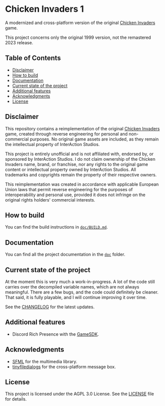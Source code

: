 # Chicken Invaders 1

A modernized and cross-platform version of the original [Chicken Invaders](https://www.interactionstudios.com/chickeninvaders.php) game.

This project concerns only the original 1999 version, not the remastered 2023 release.

## Table of Contents

-   [Disclaimer](#disclaimer)
-   [How to build](#how-to-build)
-   [Documentation](#documentation)
-   [Current state of the project](#current-state-of-the-project)
-   [Additional features](#additional-features)
-   [Acknowledgments](#acknowledgments)
-   [License](#license)

## Disclaimer

This repository contains a reimplementation of the original [Chicken Invaders](https://www.interactionstudios.com/chickeninvaders.php) game, created through reverse engineering for personal and non-commercial purposes. No original game assets are included, as they remain the intellectual property of InterAction Studios.

This project is entirely unofficial and is not affiliated with, endorsed by, or sponsored by InterAction Studios. I do not claim ownership of the Chicken Invaders name, brand, or franchise, nor any rights to the original game content or intellectual property owned by InterAction Studios. All trademarks and copyrights remain the property of their respective owners.

This reimplementation was created in accordance with applicable European Union laws that permit reverse engineering for the purposes of interoperability and personal use, provided it does not infringe on the original rights holders' commercial interests.

## How to build

You can find the build instructions in [`doc/BUILD.md`](./doc/BUILD.md).

## Documentation

You can find all the project documentation in the [`doc`](./doc/README.md) folder.

## Current state of the project

At the moment this is very much a work-in-progress. A lot of the code still carries over the decompiled variable names, which are not always meaningful. There are a few bugs, and the code could definitely be cleaner. That said, it is fully playable, and I will continue improving it over time.

See the [CHANGELOG](/CHANGELOG.md) for the latest updates.

## Additional features

-   Discord Rich Presence with the [GameSDK](https://discord.com/developers/docs/developer-tools/game-sdk).

## Acknowledgments

-   [SFML](https://www.sfml-dev.org/) for the multimedia library.
-   [tinyfiledialogs](http://tinyfiledialogs.sourceforge.net) for the cross-platform message box.

## License

This project is licensed under the AGPL 3.0 License. See the [LICENSE](./LICENSE) file for details.
